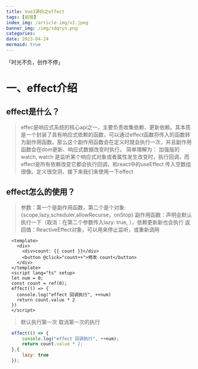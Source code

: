 ```yaml
---
title: Vue3源码之effect
tags: [前端]
index_img: /article-img/v2.jpeg
banner_img: /img/sdqryn.png
categories:
date: 2023-04-24
mermaid: true
---
```

「时光不负，创作不停」
  <!--more-->

# 一、effect介绍
## effect是什么？
  > effec是响应式系统的核心api之一，主要负责收集依赖、更新依赖。其本质是一个封装了具有响应式依赖的函数，可以通过effect函数将传入的函数转为副作用函数。那么这个副作用函数会在定义时就会执行一次，并且副作用函数会在dom更新、响应式数据改变时执行。
  简单理解为： 加强版的watch, watch 是监听某个响应式对象或者属性发生改变时，执行回调，而effect是所有依赖改变它都会执行回调，和react中的useEffect 传入空数组很像。定义很空洞，接下来我们来使用一下effect

##  effect怎么的使用？
  > 参数：第一个是副作用函数，第二个是个对象: {scope,lazy,scheduler,allowRecurse，onStop}
  > 副作用函数：声明会默认执行一下（取消：在第二个参数传入lazy: true, ），依赖更新新也会执行
  > 返回值：ReactiveEffect对象，可以用来停止监听，或重新调用

  ```vue
    <template>
      <div>
        <div>count: {{ count }}</div>
        <button @click="count++">修改 count</button>
      </div>
    </template>
    <script lang="ts" setup>
    let num = 0;
    const count = ref(0);
    effect(() => {
      console.log("effect 回调执行", ++num)
      return count.value * 2
    })
    </script>
  ```
  > 默认执行第一次
  > 取消第一次的执行

  ```js
    effect(() => {
      console.log("effect 回调执行", ++num);
      return count.value * 2;
    },{
      lazy: true
    });
  ```